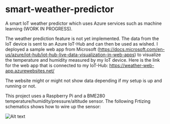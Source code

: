 # smart-weather-predictor
A smart IoT weather predictor which uses Azure services such as machine learning (WORK IN PROGRESS).

The weather prediction feature is not yet implemented. The data from the IoT device is sent to an Azure IoT-Hub and can then be used
as wished.
I deployed a sample web app from Microsoft (https://docs.microsoft.com/en-us/azure/iot-hub/iot-hub-live-data-visualization-in-web-apps)
to visualize the temperature and humidity measured by my IoT device. Here is the link for the web app that is connected to my IoT-Hub:
https://weather-web-app.azurewebsites.net/

The website might or might not show data depending if my setup is up and running or not.

This project uses a Raspberry Pi and a BME280 temperature/humidity/pressure/altitude sensor. The following Frtizing schematics shows how
to wire up the sensor:

![Alt text](relative/BME280Fritzing.png?raw=true "Fritzing diagram")
